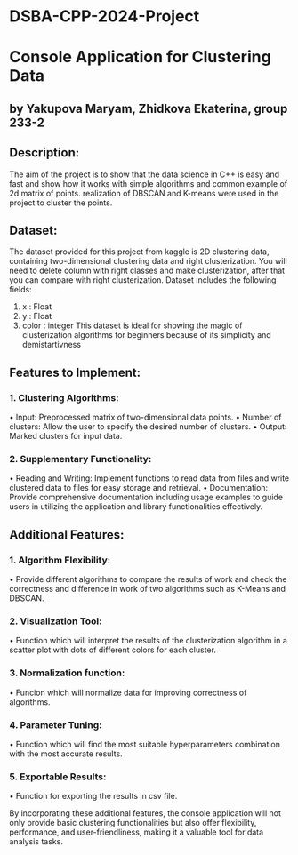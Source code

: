 # DSBA-CPP-2024-Project
# Console Application for Clustering Data
## by Yakupova Maryam, Zhidkova Ekaterina, group 233-2
## Description:
The aim of the project is to show that the data science in C++ is easy and fast and show
how it works with simple algorithms and common example of 2d matrix of points. realization of 
DBSCAN and K-means were used in the project to cluster the points.
## Dataset:
The dataset provided for this project from kaggle is 2D clustering data, containing
two-dimensional clustering data and right clusterization. You will need to delete
column with right classes and make clusterization, after that you can compare
with right clusterization. Dataset includes the following fields:
1) x : Float
2) y : Float
3) color : integer
This dataset is ideal for showing the magic of clusterization algorithms for beginners because of its simplicity and demistartivness
## Features to Implement:
### 1. Clustering Algorithms:
• Input: Preprocessed matrix of two-dimensional data points.
• Number of clusters: Allow the user to specify the desired number of
clusters.
• Output: Marked clusters for input data.
### 2. Supplementary Functionality:
• Reading and Writing: Implement functions to read data from files and
write clustered data to files for easy storage and retrieval.
• Documentation: Provide comprehensive documentation including usage
examples to guide users in utilizing the application and library
functionalities effectively.
## Additional Features:
### 1. Algorithm Flexibility:
• Provide different algorithms to compare the results of work and check the correctness and difference in work of two algorithms such as K-Means and DBSCAN.
### 2. Visualization Tool:
• Function which will interpret the results of the clusterization algorithm in a scatter plot with dots of different colors for each cluster.
### 3. Normalization function:
• Funcion which will normalize data for improving correctness of algorithms.
### 4. Parameter Tuning:
• Function which will find the most suitable hyperparameters combination with the most accurate results.
### 5. Exportable Results:
• Function for exporting the results in csv file.

By incorporating these additional features, the console application will not only
provide basic clustering functionalities but also offer flexibility, performance, and
user-friendliness, making it a valuable tool for data analysis tasks.

